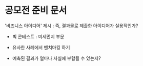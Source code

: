 # 공모전 준비 문서

'비즈니스 아이디어' 제시 : 즉, 결과물로 제출한 아이디어가 실용적인가?

- 빅 콘테스트 : 미세먼지 부문
- 유사한 사례에서 벤치마킹 하기

- 예측된 결과가 얼마나 사실에 부합될 수 있는지?